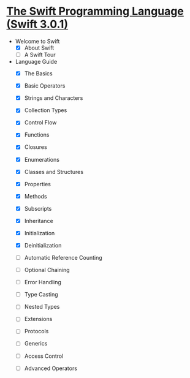 # [The Swift Programming Language (Swift 3.0.1)](https://developer.apple.com/library/content/documentation/Swift/Conceptual/Swift_Programming_Language/)
- Welcome to Swift
    - [x] About Swift
    - [ ] A Swift Tour
- Language Guide
    - [x] The Basics
    - [x] Basic Operators
    - [x] Strings and Characters
    - [x] Collection Types
    - [x] Control Flow
    - [x] Functions
    - [x] Closures
    - [x] Enumerations
    - [x] Classes and Structures
    - [x] Properties
    - [x] Methods
    - [x] Subscripts
    - [x] Inheritance
    - [x] Initialization
    - [x] Deinitialization
    - [ ] Automatic Reference Counting
    - [ ] Optional Chaining
    - [ ] Error Handling
    - [ ] Type Casting
    - [ ] Nested Types
    - [ ] Extensions
    - [ ] Protocols
    - [ ] Generics
    - [ ] Access Control
    - [ ] Advanced Operators

